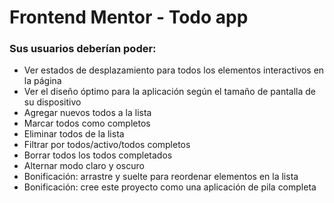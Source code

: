 # Frontend Mentor - Todo app

### Sus usuarios deberían poder:

- Ver estados de desplazamiento para todos los elementos interactivos en la página
- Ver el diseño óptimo para la aplicación según el tamaño de pantalla de su dispositivo
- Agregar nuevos todos a la lista
- Marcar todos como completos
- Eliminar todos de la lista
- Filtrar por todos/activo/todos completos
- Borrar todos los todos completados
- Alternar modo claro y oscuro
- Bonificación: arrastre y suelte para reordenar elementos en la lista
- Bonificación: cree este proyecto como una aplicación de pila completa
